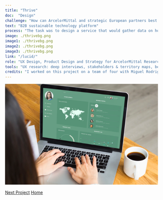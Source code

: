 ```yaml
---
title: "Thrive"
doc:  "Design"
challenge: "How can ArcelorMittal and strategic European partners best test, collect data and showcase their most radical innovations?"
text: "B2B sustainable technology platform"
process: "The task was to design a service that would gather data on how users experience their products within a modular and sustainable space. After dozens of partner and user interviews, we built a business network and sustainable technology sharing platform in order to boost sustainable innovation and product development. Alongside the platform, wee designed a device that would unobtrusively collect guest data and interaction with products, compiled into a database accessable to all partners which works within a modular space to showcase their products. The devise is pre-programmed with guest preferences, objectives and profile, swaps contacts on tap, monitors heart rate and skin temperature and the amount of natural resources the wearer uses in the space."
image: ./thrivebg.png
image1: ./thrivebg.png
image2: ./thrivebg.png
image3: ./thrivebg.png
link: "/lucid/"
role: "UX Design, Product Design and Strategy for ArcelorMittal Research & Development"
tools: "UX research: deep interviews, stakeholders & territory maps, benchmarking, live prototyping, UX design: Sketch, Adobe Suite, data visualization"
credits: "I worked on this project on a team of four with Miguel Rodriguez, Tanisha O'Neill, Madeline Honingford in collaboration with ArcelorMittal and NH Hotel Group"
---
```


![Hero](./thrive.png)

[Next Project](/lucid)
[Home](/)
